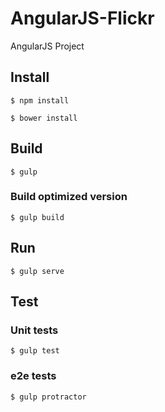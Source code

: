 # AngularJS-Flickr
AngularJS Project


## Install

```
$ npm install 
```
```
$ bower install
```

## Build

```
$ gulp 
```
### Build optimized version
```
$ gulp build 
```

## Run

```
$ gulp serve
```

## Test

### Unit tests
```
$ gulp test
```
### e2e tests
```
$ gulp protractor
```
